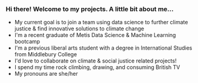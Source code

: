### Hi there! Welcome to my projects. A little bit about me...

- My current goal is to join a team using data science to further climate justice & find innovative solutions to climate change
- I'm a recent graduate of Metis Data Science & Machine Learning bootcamp
- I'm a previous liberal arts student with a degree in International Studies from Middlebury College
- I'd love to collaborate on climate & social justice related projects! 
- I spend my time rock climbing, drawing, and consuming British TV 
- My pronouns are she/her

<!--
**ninaksweeney/ninaksweeney** is a ✨ _special_ ✨ repository because its `README.md` (this file) appears on your GitHub profile.

Here are some ideas to get you started:

- 🔭 I’m currently working on ...
- 🌱 I’m currently learning ...
- 👯 I’m looking to collaborate on ...
- 🤔 I’m looking for help with ...
- 💬 Ask me about ...
- 📫 How to reach me: ...
- 😄 Pronouns: ...
- ⚡ Fun fact: ...
-->
